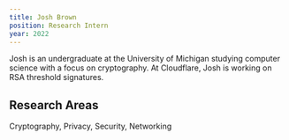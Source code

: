 ```yaml
---
title: Josh Brown
position: Research Intern
year: 2022
---
```


Josh is an undergraduate at the University of Michigan studying computer science with a focus on cryptography. At Cloudflare, Josh is working on RSA threshold signatures.

## Research Areas

Cryptography, Privacy, Security, Networking
